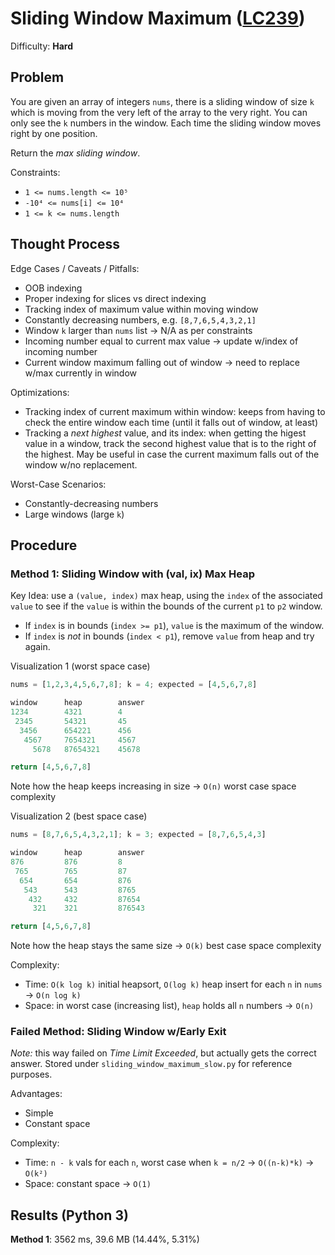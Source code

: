 # Sliding Window Maximum ([LC239](https://leetcode.com/problems/sliding-window-maximum/))
Difficulty: **Hard**

## Problem

You are given an array of integers `nums`, there is a sliding window of size `k` which is moving from the very left of the array to the very right. You can only see the `k` numbers in the window. Each time the sliding window moves right by one position.

Return the *max sliding window*.

Constraints:
- `1 <= nums.length <= 10⁵`
- `-10⁴ <= nums[i] <= 10⁴`
- `1 <= k <= nums.length`

## Thought Process

Edge Cases / Caveats / Pitfalls:
- OOB indexing
- Proper indexing for slices vs direct indexing
- Tracking index of maximum value within moving window
- Constantly decreasing numbers, e.g. `[8,7,6,5,4,3,2,1]`
- Window `k` larger than `nums` list -> N/A as per constraints
- Incoming number equal to current max value -> update w/index of incoming number
- Current window maximum falling out of window -> need to replace w/max currently in window

Optimizations:
- Tracking index of current maximum within window: keeps from having to check the entire window each time (until it falls out of window, at least)
- Tracking a *next highest* value, and its index: when getting the higest value in a window, track the second highest value that is to the right of the highest.  May be useful in case the current maximum falls out of the window w/no replacement.

Worst-Case Scenarios:
- Constantly-decreasing numbers
- Large windows (large `k`)

## Procedure

### Method 1: Sliding Window with (val, ix) Max Heap

Key Idea: use a `(value, index)` max heap, using the `index` of the associated `value` to see if the `value` is within the bounds of the current `p1` to `p2` window.
- If `index` is in bounds (`index >= p1`), `value` is the maximum of the window.
- If `index` is *not* in bounds (`index < p1`), remove `value` from heap and try again.

Visualization 1 (worst space case)
```Python
nums = [1,2,3,4,5,6,7,8]; k = 4; expected = [4,5,6,7,8]

window      heap        answer 
1234        4321        4
 2345       54321       45
  3456      654221      456
   4567     7654321     4567
     5678   87654321    45678

return [4,5,6,7,8]
```
Note how the heap keeps increasing in size -> `O(n)` worst case space complexity

Visualization 2 (best space case)
```Python
nums = [8,7,6,5,4,3,2,1]; k = 3; expected = [8,7,6,5,4,3]

window      heap        answer 
876         876         8
 765        765         87
  654       654         876
   543      543         8765
    432     432         87654
     321    321         876543

return [4,5,6,7,8]
```
Note how the heap stays the same size -> `O(k)` best case space complexity

Complexity:
- Time: `O(k log k)` initial heapsort, `O(log k)` heap insert for each `n` in `nums` -> `O(n log k)`
- Space: in worst case (increasing list), `heap` holds all `n` numbers -> `O(n)`

### Failed Method: Sliding Window w/Early Exit

*Note:* this way failed on *Time Limit Exceeded*, but actually gets the correct answer.  Stored under `sliding_window_maximum_slow.py` for reference purposes.

Advantages:
- Simple
- Constant space

Complexity:
- Time: `n - k` vals for each `n`, worst case when `k = n/2` -> `O((n-k)*k)` -> `O(k²)`
- Space: constant space -> `O(1)`

## Results (Python 3)

**Method 1**: 3562 ms, 39.6 MB (14.44%, 5.31%)
